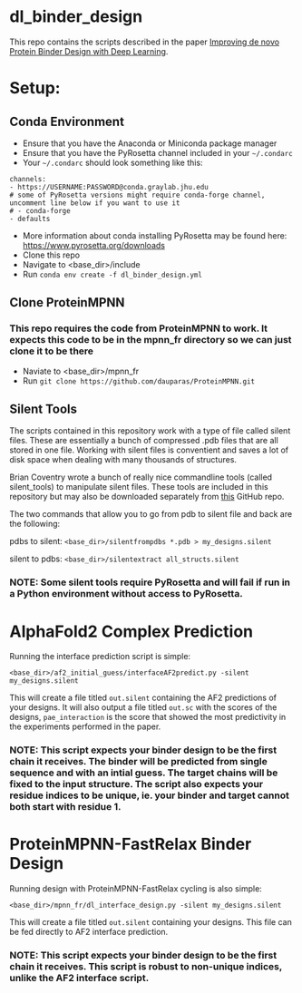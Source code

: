# dl_binder_design

This repo contains the scripts described in the paper [Improving de novo Protein Binder Design with Deep Learning](https://www.biorxiv.org/content/10.1101/2022.06.15.495993v1).

# Setup:

## Conda Environment
- Ensure that you have the Anaconda or Miniconda package manager
- Ensure that you have the PyRosetta channel included in your `~/.condarc`
- Your `~/.condarc` should look something like this:
```
channels: 
- https://USERNAME:PASSWORD@conda.graylab.jhu.edu
# some of PyRosetta versions might require conda-forge channel, uncomment line below if you want to use it
# - conda-forge
- defaults
```
- More information about conda installing PyRosetta may be found here: https://www.pyrosetta.org/downloads
- Clone this repo
- Navigate to <base_dir>/include
- Run `conda env create -f dl_binder_design.yml`

## Clone ProteinMPNN
### This repo requires the code from ProteinMPNN to work. It expects this code to be in the mpnn_fr directory so we can just clone it to be there
- Naviate to <base_dir>/mpnn_fr
- Run `git clone https://github.com/dauparas/ProteinMPNN.git`

## Silent Tools
The scripts contained in this repository work with a type of file called silent files. These are essentially a bunch of compressed .pdb files that are all stored in one file. Working with silent files is conventient and saves a lot of disk space when dealing with many thousands of structures.

Brian Coventry wrote a bunch of really nice commandline tools (called silent_tools) to manipulate silent files. These tools are included in this repository but may also be downloaded separately from [this](https://github.com/bcov77/silent_tools) GitHub repo.

The two commands that allow you to go from pdb to silent file and back are the following:

pdbs to silent: `<base_dir>/silentfrompdbs *.pdb > my_designs.silent` 

silent to pdbs: `<base_dir>/silentextract all_structs.silent`

### NOTE: Some silent tools require PyRosetta and will fail if run in a Python environment without access to PyRosetta.

# AlphaFold2 Complex Prediction

Running the interface prediction script is simple:

`<base_dir>/af2_initial_guess/interfaceAF2predict.py -silent my_designs.silent`

This will create a file titled `out.silent` containing the AF2 predictions of your designs. It will also output a file titled `out.sc` with the scores of the designs, `pae_interaction` is the score that showed the most predictivity in the experiments performed in the paper.

### NOTE: This script expects your binder design to be the first chain it receives. The binder will be predicted from single sequence and with an intial guess. The target chains will be fixed to the input structure. The script also expects your residue indices to be unique, ie. your binder and target cannot both start with residue 1.

# ProteinMPNN-FastRelax Binder Design

Running design with ProteinMPNN-FastRelax cycling is also simple:

`<base_dir>/mpnn_fr/dl_interface_design.py -silent my_designs.silent`

This will create a file titled `out.silent` containing your designs. This file can be fed directly to AF2 interface prediction.

### NOTE: This script expects your binder design to be the first chain it receives. This script is robust to non-unique indices, unlike the AF2 interface script.

